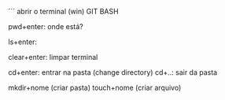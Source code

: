 ´´´ abrir o terminal (win) GIT BASH

pwd+enter: onde está?

ls+enter:

clear+enter: limpar terminal

cd+enter: entrar na pasta (change directory)
cd+..: sair da pasta

mkdir+nome (criar pasta)
touch+nome (criar arquivo)